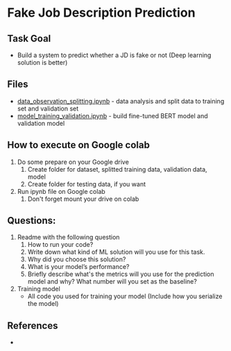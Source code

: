 # Fake Job Description Prediction

## Task Goal
* Build a system to predict whether a JD is fake or not (Deep learning solution is better)

## Files
* [data_observation_splitting.ipynb](data_observation_splitting.ipynb) - data analysis and split data to training set and validation set
* [model_training_validation.ipynb](model_training_validation.ipynb) - build fine-tuned BERT model and validation model

## How to execute on Google colab
1. Do some prepare on your Google drive
    1. Create folder for dataset, splitted training data, validation data, model
    2. Create folder for testing data, if you want
2. Run ipynb file on Google colab
    1. Don't forget mount your drive on colab

## Questions:

1. Readme with the following question
    1. How to run your code?
    2. Write down what kind of ML solution will you use for this task.
    3. Why did you choose this solution?
    4. What is your model’s performance?
    5. Briefly describe what's the metrics will you use for the prediction model and why? What number will you set as the baseline?
2. Training model
    - All code you used for training your model (Include how you serialize the model)

## References
* 

